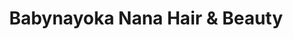 ---
title: "Babynayoka Nana Hair & Beauty"
url: /croydon/babynayoka-nana-hair-and-beauty/
shop: beauty
---